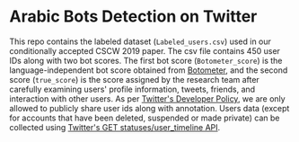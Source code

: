 # Arabic Bots Detection on Twitter

This repo contains the labeled dataset (```Labeled_users.csv```) used in our conditionally accepted CSCW 2019 paper. The csv file contains 450 user IDs along with two bot scores. The first bot score (```Botometer_score```) is the language-independent bot score obtained from [Botometer](https://github.com/IUNetSci/botometer-python), and the second score (```true_score```) is the score assigned by the research team after carefully examining users' profile information, tweets, friends, and interaction with other users. As per [Twitter's Developer Policy](https://developer.twitter.com/en/developer-terms/policy), we are only allowed to publicly share user ids along with annotation. Users data (except for accounts that have been deleted, suspended or made private) can be collected using [Twitter's  GET statuses/user_timeline API](https://developer.twitter.com/en/docs/tweets/timelines/api-reference/get-statuses-user_timeline.html).
